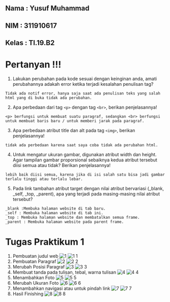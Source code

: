 ## Nama : Yusuf Muhammad
## NIM : 311910617
## Kelas : TI.19.B2

# Pertanyan !!!

1. Lakukan perubahan pada kode sesuai dengan keinginan anda, amati perubahannya adakah error ketika terjadi kesalahan penulisan tag?
```
Tidak ada notif error, hanya saja saat ada penulisan teks yang salah html yang di buka tidak ada perubahan.
```
2. Apa perbedaan dari tag ``<p>`` dengan tag ``<br>``, berikan penjelasannya!
```
<p> berfungsi untuk membuat suatu paragraf, sedangkan <br> berfungsi untuk membuat baris baru / untuk memberi jarak pada paragraf.
```
3. Apa perbedaan atribut title dan alt pada tag ``<img>``, berikan penjelasannya!
```
tidak ada perbedaan karena saat saya coba tidak ada perubahan html.
```
4. Untuk mengatur ukuran gambar, digunakan atribut width dan height. Agar tampilan gambar proporsional sebaiknya kedua atribut tersebut diisi semua atau tidak? Berikan penjelasannya!
```
lebih baik diisi semua, karena jika di isi salah satu bisa jadi gambar terlalu tinggi atau terlalu lebar.
```
5. Pada link tambahan atribut target dengan nilai atribut bervariasi (_blank, _self, _top, _parent), apa yang terjadi pada masing-masing nilai atribut tersebut?
```
_blank :Membuka halaman website di tab baru.
_self : Membuka halaman website di tab ini.
_top : Membuka halaman website dan membatalkan semua frame.
_parent : Membuka halaman website pada parent frame.
```
# Tugas Praktikum 1
1. Pembuatan judul web
![1](https://user-images.githubusercontent.com/81587959/112930455-8596fa80-9144-11eb-869c-bd9481d0b432.PNG)
![1 1](https://user-images.githubusercontent.com/81587959/112930540-aeb78b00-9144-11eb-80ca-b384e77aa67c.PNG)
2. Pembuatan Paragraf
![2](https://user-images.githubusercontent.com/81587959/112930621-d9a1df00-9144-11eb-9935-bdc416c8d694.PNG)
![2 2](https://user-images.githubusercontent.com/81587959/112930641-df97c000-9144-11eb-8a18-96af92f0935f.PNG)
3. Merubah Posisi Paragraf
![3](https://user-images.githubusercontent.com/81587959/112930906-5c2a9e80-9145-11eb-85bb-babb3e65d0d9.PNG)
![3 3](https://user-images.githubusercontent.com/81587959/112930929-664c9d00-9145-11eb-9141-fcacc3b05c38.PNG)
4. Membuat tanda pada tulisan, tebal, warna tulisan
![4](https://user-images.githubusercontent.com/81587959/112931093-ad3a9280-9145-11eb-914c-6e90f1adf3c4.PNG)
![4 4](https://user-images.githubusercontent.com/81587959/112931102-b1ff4680-9145-11eb-9962-a95995030e21.PNG)
5. Menambahkan Foto
![5](https://user-images.githubusercontent.com/81587959/112931189-d824e680-9145-11eb-9e4c-bf600bcb18f8.PNG)
![5 5](https://user-images.githubusercontent.com/81587959/112931204-df4bf480-9145-11eb-900e-f775e24ddc36.PNG)
6. Merubah Ukuran Foto
![6](https://user-images.githubusercontent.com/81587959/112931270-060a2b00-9146-11eb-9fcd-4c17c788d775.PNG)
![6 6](https://user-images.githubusercontent.com/81587959/112931282-102c2980-9146-11eb-8fdc-87d9b11efb95.PNG)
7. Menambahkan navigasi atau untuk pindah link
![7](https://user-images.githubusercontent.com/81587959/112931360-2e922500-9146-11eb-8f80-7d8ababea573.PNG)
![7 7](https://user-images.githubusercontent.com/81587959/112931370-36ea6000-9146-11eb-9897-feba048ea770.PNG)
8. Hasil Finishing
![8](https://user-images.githubusercontent.com/81587959/112931401-4f5a7a80-9146-11eb-909d-57d4760bcc25.PNG)
![8 8](https://user-images.githubusercontent.com/81587959/112931423-58e3e280-9146-11eb-9c73-50b6906f0ced.PNG)









